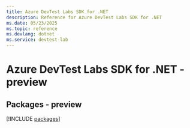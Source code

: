 ```yaml
---
title: Azure DevTest Labs SDK for .NET
description: Reference for Azure DevTest Labs SDK for .NET
ms.date: 05/23/2025
ms.topic: reference
ms.devlang: dotnet
ms.service: devtest-lab
---
```

# Azure DevTest Labs SDK for .NET - preview
## Packages - preview
[!INCLUDE [packages](devtest-labs-index.md)]